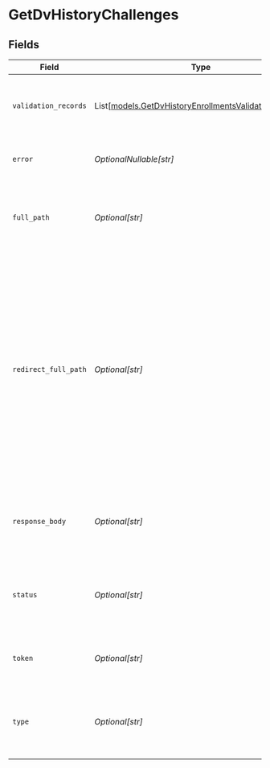 # GetDvHistoryChallenges


## Fields

| Field                                                                                                                                                                                                                                      | Type                                                                                                                                                                                                                                       | Required                                                                                                                                                                                                                                   | Description                                                                                                                                                                                                                                |
| ------------------------------------------------------------------------------------------------------------------------------------------------------------------------------------------------------------------------------------------ | ------------------------------------------------------------------------------------------------------------------------------------------------------------------------------------------------------------------------------------------ | ------------------------------------------------------------------------------------------------------------------------------------------------------------------------------------------------------------------------------------------ | ------------------------------------------------------------------------------------------------------------------------------------------------------------------------------------------------------------------------------------------ |
| `validation_records`                                                                                                                                                                                                                       | List[[models.GetDvHistoryEnrollmentsValidationRecords](../models/getdvhistoryenrollmentsvalidationrecords.md)]                                                                                                                             | :heavy_check_mark:                                                                                                                                                                                                                         | The records that you send to Let's Encrypt to validate your domain.                                                                                                                                                                        |
| `error`                                                                                                                                                                                                                                    | *OptionalNullable[str]*                                                                                                                                                                                                                    | :heavy_minus_sign:                                                                                                                                                                                                                         | Validation status for this challenge.                                                                                                                                                                                                      |
| `full_path`                                                                                                                                                                                                                                | *Optional[str]*                                                                                                                                                                                                                            | :heavy_minus_sign:                                                                                                                                                                                                                         | Path where Let's Encrypt respects and expects to find `token` as content.                                                                                                                                                                  |
| `redirect_full_path`                                                                                                                                                                                                                       | *Optional[str]*                                                                                                                                                                                                                            | :heavy_minus_sign:                                                                                                                                                                                                                         | The URL where Akamai publishes `responseBody` for Let's Encrypt to validate `http-01` challenges. The client can configure a redirect at `fullPath` to redirect requests to this URL, keeping in mind that the token may change over time. |
| `response_body`                                                                                                                                                                                                                            | *Optional[str]*                                                                                                                                                                                                                            | :heavy_minus_sign:                                                                                                                                                                                                                         | The data Let's Encrypt expects to find served at `fullPath` URL.                                                                                                                                                                           |
| `status`                                                                                                                                                                                                                                   | *Optional[str]*                                                                                                                                                                                                                            | :heavy_minus_sign:                                                                                                                                                                                                                         | The domain validation status. Status include `valid` and `pending`.                                                                                                                                                                        |
| `token`                                                                                                                                                                                                                                    | *Optional[str]*                                                                                                                                                                                                                            | :heavy_minus_sign:                                                                                                                                                                                                                         | The validation token issued by Let's Encrypt.                                                                                                                                                                                              |
| `type`                                                                                                                                                                                                                                     | *Optional[str]*                                                                                                                                                                                                                            | :heavy_minus_sign:                                                                                                                                                                                                                         | Challenge type. Current types include `http-01` and `dns-01`.                                                                                                                                                                              |